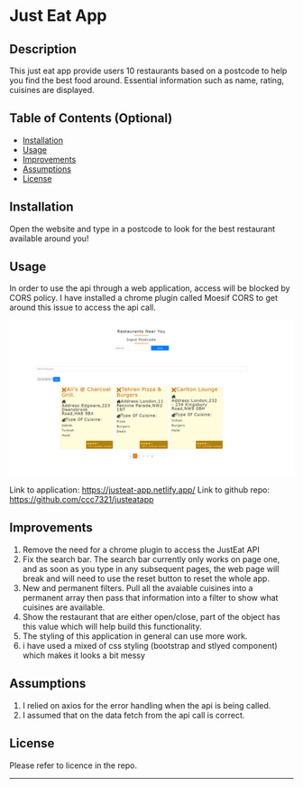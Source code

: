 # Just Eat App

## Description

This just eat app provide users 10 restaurants based on a postcode to help you find the best food around. Essential information such as name, rating, cuisines are displayed.

## Table of Contents (Optional)

- [Installation](#installation)
- [Usage](#usage)
- [Improvements](#Improvements)
- [Assumptions](#Assumptions)
- [License](#license)

## Installation

Open the website and type in a postcode to look for the best restaurant available around you!

## Usage

In order to use the api through a web application, access will be blocked by CORS policy. I have installed a chrome plugin called Moesif CORS to get around this issue to access the api call.

![Screenshot of the deployed application](./public/IMG-001.png)

Link to application: https://justeat-app.netlify.app/
Link to github repo: https://github.com/ccc7321/justeatapp

## Improvements

1. Remove the need for a chrome plugin to access the JustEat API
2. Fix the search bar. The search bar currently only works on page one, and as soon as you type in any subsequent pages, the web page will break and will need to use the reset button to reset the whole app.
3. New and permanent filters. Pull all the avaiable cuisines into a permanent array then pass that information into a filter to show what cuisines are available.
4. Show the restaurant that are either open/close, part of the object has this value which will help build this functionality.
5. The styling of this application in general can use more work.
6. i have used a mixed of css styling (bootstrap and stlyed component) which makes it looks a bit messy

## Assumptions

1. I relied on axios for the error handling when the api is being called.
2. I assumed that on the data fetch from the api call is correct.

## License

Please refer to licence in the repo.

---
